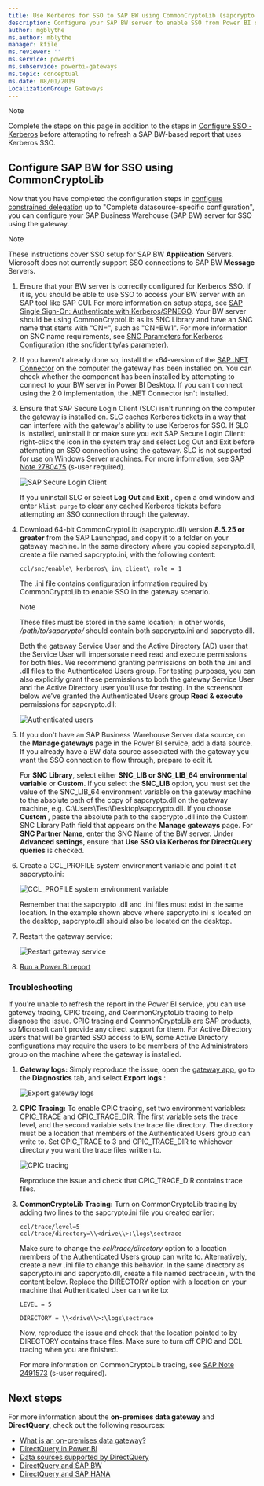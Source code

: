 ```yaml
---
title: Use Kerberos for SSO to SAP BW using CommonCryptoLib (sapcrypto.dll)
description: Configure your SAP BW server to enable SSO from Power BI service using CommonCryptoLib (sapcrypto.dll)
author: mgblythe
ms.author: mblythe
manager: kfile
ms.reviewer: ''
ms.service: powerbi
ms.subservice: powerbi-gateways
ms.topic: conceptual
ms.date: 08/01/2019
LocalizationGroup: Gateways
---
```

> [!NOTE]
> Complete the steps on this page in addition to the steps in [Configure SSO - Kerberos](#service-gateway-sso-kerberos) before attempting to refresh a SAP BW-based report that uses Kerberos SSO.

## Configure SAP BW for SSO using CommonCryptoLib

Now that you have completed the configuration steps in [configure constrained delegation](#service-gateway-sso-kerberos) up to "Complete datasource-specific configuration", you can configure your SAP Business Warehouse (SAP BW) server for SSO using the gateway.

> [!NOTE]
> These instructions cover SSO setup for SAP BW **Application** Servers. Microsoft does not currently support SSO connections to SAP BW **Message** Servers.

1. Ensure that your BW server is correctly configured for Kerberos SSO. If it is, you should be able to use SSO to access your BW server with an SAP tool like SAP GUI. For more information on setup steps, see [SAP Single Sign-On: Authenticate with Kerberos/SPNEGO](https://blogs.sap.com/2017/07/27/sap-single-sign-on-authenticate-with-kerberosspnego/). Your BW server should be using CommonCryptoLib as its SNC Library and have an SNC name that starts with "CN=", such as "CN=BW1". For more information on SNC name requirements, see [SNC Parameters for Kerberos Configuration](https://help.sap.com/viewer/df185fd53bb645b1bd99284ee4e4a750/3.0/en-US/360534094511490d91b9589d20abb49a.html) (the snc/identity/as parameter).

1. If you haven't already done so, install the x64-version of the [SAP .NET Connector](https://support.sap.com/en/product/connectors/msnet.html) on the computer the gateway has been installed on. You can check whether the component has been installed by attempting to connect to your BW server in  Power BI Desktop. If you can't connect using the 2.0 implementation, the .NET Connector isn't installed.

1. Ensure that SAP Secure Login Client (SLC) isn't running on the computer the gateway is installed on. SLC caches Kerberos tickets in a way that can interfere with the gateway's ability to use Kerberos for SSO. If SLC is installed, uninstall it or make sure you exit SAP Secure Login Client: right-click the icon in the system tray and select Log Out and Exit before attempting an SSO connection using the gateway. SLC is not supported for use on Windows Server machines. For more information, see [SAP Note 2780475](https://launchpad.support.sap.com/#/notes/2780475) (s-user required).

    ![SAP Secure Login Client](media/service-gateway-sso-kerberos/sap-secure-login-client.png)

    If you uninstall SLC or select **Log Out** and **Exit** , open a cmd window and enter `klist purge` to clear any cached Kerberos tickets before attempting an SSO connection through the gateway.

1. Download 64-bit CommonCryptoLib (sapcrypto.dll) version **8.5.25 or greater** from the SAP Launchpad, and copy it to a folder on your gateway machine. In the same directory where you copied sapcrypto.dll, create a file named sapcrypto.ini, with the following content:

    ```
    ccl/snc/enable\_kerberos\_in\_client\_role = 1
    ```

    The .ini file contains configuration information required by CommonCryptoLib to enable SSO in the gateway scenario.

    > [!NOTE]
    > These files must be stored in the same location; in other words, _/path/to/sapcrypto/_ should contain both sapcrypto.ini and sapcrypto.dll.

    Both the gateway Service User and the Active Directory (AD) user that the Service User will impersonate need read and execute permissions for both files. We recommend granting permissions on both the .ini and .dll files to the Authenticated Users group. For testing purposes, you can also explicitly grant these permissions to both the gateway Service User and the Active Directory user you'll use for testing. In the screenshot below we've granted the Authenticated Users group **Read &amp; execute** permissions for sapcrypto.dll:

    ![Authenticated users](media/service-gateway-sso-kerberos/authenticated-users.png)

1. If you don't have an SAP Business Warehouse Server data source, on the **Manage gateways** page in the Power BI service, add a data source. If you already have a BW data source associated with the gateway you want the SSO connection to flow through, prepare to edit it.

    For **SNC Library**, select either **SNC\_LIB or SNC\_LIB\_64 environmental variable** or **Custom**. If you select the **SNC\_LIB** option, you must set the value of the SNC\_LIB\_64 environment variable on the gateway machine to the absolute path of the copy of sapcrypto.dll on the gateway machine, e.g. C:\Users\Test\Desktop\sapcrypto.dll. If you choose **Custom** , paste the absolute path to the sapcrypto .dll into the Custom SNC Library Path field that appears on the **Manage gateways** page. For **SNC Partner Name**, enter the SNC Name of the BW server. Under **Advanced settings**, ensure that **Use SSO via Kerberos for DirectQuery queries** is checked.

1. Create a CCL\_PROFILE system environment variable and point it at sapcrypto.ini:

    ![CCL\_PROFILE system environment variable](media/service-gateway-sso-kerberos/ccl-profile-variable.png)

    Remember that the sapcrypto .dll and .ini files must exist in the same location. In the example shown above where sapcrypto.ini is located on the desktop, sapcrypto.dll should also be located on the desktop.

1. Restart the gateway service:

    ![Restart gateway service](media/service-gateway-sso-kerberos/restart-gateway-service.png)

1. [Run a Power BI report](service-gateway-sso-kerberos#run-a-power-bi-report)

### Troubleshooting

If you're unable to refresh the report in the Power BI service, you can use gateway tracing, CPIC tracing, and CommonCryptoLib tracing to help diagnose the issue. CPIC tracing and CommonCryptoLib are SAP products, so Microsoft can't provide any direct support for them. For Active Directory users that will be granted SSO access to BW, some Active Directory configurations may require the users to be members of the Administrators group on the machine where the gateway is installed.

1. **Gateway logs:** Simply reproduce the issue, open the [gateway app](https://docs.microsoft.com/data-integration/gateway/service-gateway-app), go to the **Diagnostics** tab, and select **Export logs** :

    ![Export gateway logs](media/service-gateway-sso-kerberos/export-gateway-logs.png)

1. **CPIC Tracing:** To enable CPIC tracing, set two environment variables: CPIC\_TRACE and CPIC\_TRACE\_DIR. The first variable sets the trace level, and the second variable sets the trace file directory. The directory must be a location that  members of the Authenticated Users group can write to. Set CPIC\_TRACE to 3 and CPIC\_TRACE\_DIR to whichever directory you want the trace files written to.

    ![CPIC tracing](media/service-gateway-sso-kerberos/cpic-tracing.png)

    Reproduce the issue and check that CPIC\_TRACE\_DIR contains trace files.

1. **CommonCryptoLib Tracing:** Turn on CommonCryptoLib tracing by adding two lines to the sapcrypto.ini file you created earlier:

    ```
    ccl/trace/level=5
    ccl/trace/directory=\\<drive\\>:\logs\sectrace
    ```

    Make sure to change the _ccl/trace/directory_ option to a location members of the Authenticated Users group can write to. Alternatively, create a new .ini file to change this behavior. In the same directory as sapcrypto.ini and sapcrypto.dll, create a file named sectrace.ini, with the content below. Replace the DIRECTORY option with a location on your machine that Authenticated User can write to:

    ```
    LEVEL = 5

    DIRECTORY = \\<drive\\>:\logs\sectrace
    ```

    Now, reproduce the issue and check that the location pointed to by DIRECTORY contains trace files. Make sure to turn off CPIC and CCL tracing when you are finished.

    For more information on CommonCryptoLib tracing, see [SAP Note 2491573](https://launchpad.support.sap.com/#/notes/2491573) (s-user required).

## Next steps

For more information about the **on-premises data gateway** and **DirectQuery**, check out the following resources:

* [What is an on-premises data gateway?](/data-integration/gateway/service-gateway-getting-started)
* [DirectQuery in Power BI](desktop-directquery-about.md)
* [Data sources supported by DirectQuery](desktop-directquery-data-sources.md)
* [DirectQuery and SAP BW](desktop-directquery-sap-bw.md)
* [DirectQuery and SAP HANA](desktop-directquery-sap-hana.md)
